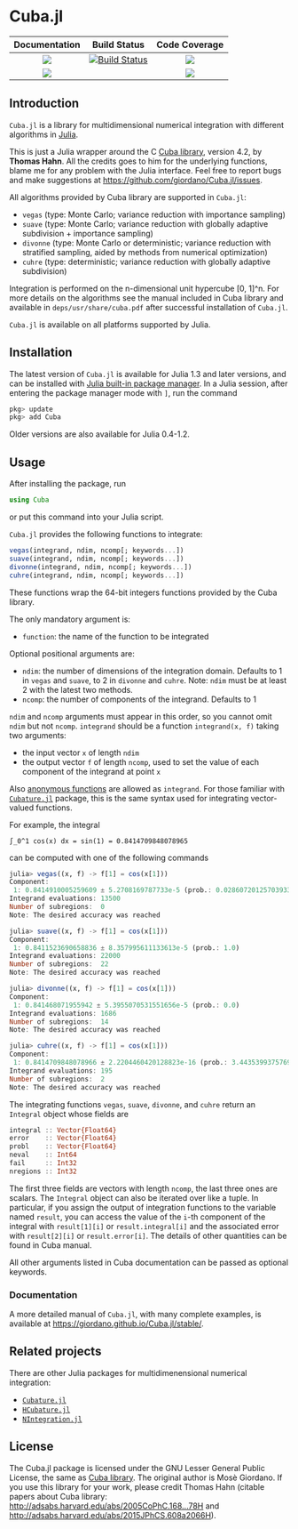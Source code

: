 # Cuba.jl

| **Documentation**                       | **Build Status**                    | **Code Coverage**               |
|:---------------------------------------:|:-----------------------------------:|:-------------------------------:|
| [![][docs-stable-img]][docs-stable-url] | [![Build Status][gha-img]][gha-url] | [![][coveral-img]][coveral-url] |
| [![][docs-latest-img]][docs-latest-url] |                                     | [![][codecov-img]][codecov-url] |

Introduction
------------

`Cuba.jl` is a library for multidimensional numerical integration with different
algorithms in [Julia](http://julialang.org/).

This is just a Julia wrapper around the C
[Cuba library](http://www.feynarts.de/cuba/), version 4.2, by **Thomas Hahn**.
All the credits goes to him for the underlying functions, blame me for any
problem with the Julia interface.  Feel free to report bugs and make suggestions
at https://github.com/giordano/Cuba.jl/issues.

All algorithms provided by Cuba library are supported in `Cuba.jl`:

* `vegas` (type: Monte Carlo; variance reduction with importance sampling)
* `suave` (type: Monte Carlo; variance reduction with globally adaptive
  subdivision + importance sampling)
* `divonne` (type: Monte Carlo or deterministic; variance reduction with
  stratified sampling, aided by methods from numerical optimization)
* `cuhre` (type: deterministic; variance reduction with globally adaptive
  subdivision)

Integration is performed on the n-dimensional unit hypercube [0, 1]^n.  For more
details on the algorithms see the manual included in Cuba library and available
in `deps/usr/share/cuba.pdf` after successful installation of `Cuba.jl`.

`Cuba.jl` is available on all platforms supported by Julia.

Installation
------------

The latest version of `Cuba.jl` is available for Julia 1.3 and later versions,
and can be installed with [Julia built-in package
manager](https://julialang.github.io/Pkg.jl/stable/).  In a Julia session, after
entering the package manager mode with `]`, run the command

```julia
pkg> update
pkg> add Cuba
```

Older versions are also available for Julia 0.4-1.2.

Usage
-----

After installing the package, run

``` julia
using Cuba
```

or put this command into your Julia script.

`Cuba.jl` provides the following functions to integrate:

``` julia
vegas(integrand, ndim, ncomp[; keywords...])
suave(integrand, ndim, ncomp[; keywords...])
divonne(integrand, ndim, ncomp[; keywords...])
cuhre(integrand, ndim, ncomp[; keywords...])
```

These functions wrap the 64-bit integers functions provided by the Cuba library.

The only mandatory argument is:

* `function`: the name of the function to be integrated

Optional positional arguments are:

* `ndim`: the number of dimensions of the integration domain.  Defaults to 1 in
  `vegas` and `suave`, to 2 in `divonne` and `cuhre`.  Note: `ndim` must be
  at least 2 with the latest two methods.
* `ncomp`: the number of components of the integrand.  Defaults to 1

`ndim` and `ncomp` arguments must appear in this order, so you cannot omit
`ndim` but not `ncomp`.  `integrand` should be a function `integrand(x, f)`
taking two arguments:

- the input vector `x` of length `ndim`
- the output vector `f` of length `ncomp`, used to set the value of each
  component of the integrand at point `x`

Also
[anonymous functions](https://docs.julialang.org/en/v1/manual/functions/#man-anonymous-functions-1)
are allowed as `integrand`.  For those familiar with
[`Cubature.jl`](https://github.com/stevengj/Cubature.jl) package, this is the
same syntax used for integrating vector-valued functions.

For example, the integral

```
∫_0^1 cos(x) dx = sin(1) = 0.8414709848078965
```

can be computed with one of the following commands

``` julia
julia> vegas((x, f) -> f[1] = cos(x[1]))
Component:
 1: 0.8414910005259609 ± 5.2708169787733e-5 (prob.: 0.028607201257039333)
Integrand evaluations: 13500
Number of subregions:  0
Note: The desired accuracy was reached

julia> suave((x, f) -> f[1] = cos(x[1]))
Component:
 1: 0.8411523690658836 ± 8.357995611133613e-5 (prob.: 1.0)
Integrand evaluations: 22000
Number of subregions:  22
Note: The desired accuracy was reached

julia> divonne((x, f) -> f[1] = cos(x[1]))
Component:
 1: 0.841468071955942 ± 5.3955070531551656e-5 (prob.: 0.0)
Integrand evaluations: 1686
Number of subregions:  14
Note: The desired accuracy was reached

julia> cuhre((x, f) -> f[1] = cos(x[1]))
Component:
 1: 0.8414709848078966 ± 2.2204460420128823e-16 (prob.: 3.443539937576958e-5)
Integrand evaluations: 195
Number of subregions:  2
Note: The desired accuracy was reached
```

The integrating functions `vegas`, `suave`, `divonne`, and `cuhre` return an
`Integral` object whose fields are

``` julia
integral :: Vector{Float64}
error    :: Vector{Float64}
probl    :: Vector{Float64}
neval    :: Int64
fail     :: Int32
nregions :: Int32
```

The first three fields are vectors with length `ncomp`, the last three ones are
scalars.  The `Integral` object can also be iterated over like a tuple.  In
particular, if you assign the output of integration functions to the variable
named `result`, you can access the value of the `i`-th component of the integral
with `result[1][i]` or `result.integral[i]` and the associated error with
`result[2][i]` or `result.error[i]`.  The details of other quantities can be
found in Cuba manual.

All other arguments listed in Cuba documentation can be passed as optional
keywords.

### Documentation ###

A more detailed manual of `Cuba.jl`, with many complete examples, is available
at https://giordano.github.io/Cuba.jl/stable/.

Related projects
----------------

There are other Julia packages for multidimenensional numerical integration:

* [`Cubature.jl`](https://github.com/stevengj/Cubature.jl)
* [`HCubature.jl`](https://github.com/stevengj/HCubature.jl)
* [`NIntegration.jl`](https://github.com/pabloferz/NIntegration.jl)

License
-------

The Cuba.jl package is licensed under the GNU Lesser General Public License, the
same as [Cuba library](http://www.feynarts.de/cuba/).  The original author is
Mosè Giordano.  If you use this library for your work, please credit Thomas Hahn
(citable papers about Cuba library:
http://adsabs.harvard.edu/abs/2005CoPhC.168...78H and
http://adsabs.harvard.edu/abs/2015JPhCS.608a2066H).



[docs-latest-img]: https://img.shields.io/badge/docs-latest-blue.svg
[docs-latest-url]: https://giordano.github.io/Cuba.jl/latest/

[docs-stable-img]: https://img.shields.io/badge/docs-stable-blue.svg
[docs-stable-url]: https://giordano.github.io/Cuba.jl/stable/

[gha-img]: https://github.com/giordano/Cuba.jl/workflows/CI/badge.svg
[gha-url]: https://github.com/giordano/Cuba.jl/actions?query=workflow%3ACI

[coveral-img]: https://coveralls.io/repos/github/giordano/Cuba.jl/badge.svg?branch=master
[coveral-url]: https://coveralls.io/github/giordano/Cuba.jl?branch=master

[codecov-img]: https://codecov.io/gh/giordano/Cuba.jl/branch/master/graph/badge.svg
[codecov-url]: https://codecov.io/gh/giordano/Cuba.jl
